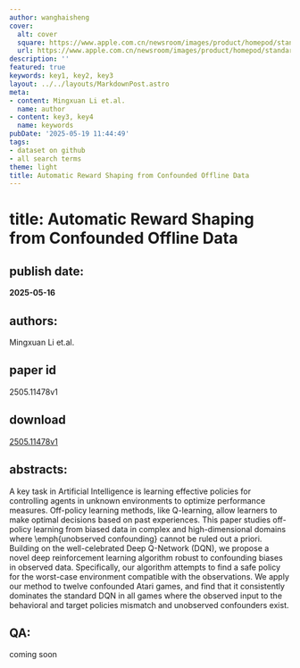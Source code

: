 ```yaml
---
author: wanghaisheng
cover:
  alt: cover
  square: https://www.apple.com.cn/newsroom/images/product/homepod/standard/Apple-HomePod-hero-230118_big.jpg.large_2x.jpg
  url: https://www.apple.com.cn/newsroom/images/product/homepod/standard/Apple-HomePod-hero-230118_big.jpg.large_2x.jpg
description: ''
featured: true
keywords: key1, key2, key3
layout: ../../layouts/MarkdownPost.astro
meta:
- content: Mingxuan Li et.al.
  name: author
- content: key3, key4
  name: keywords
pubDate: '2025-05-19 11:44:49'
tags:
- dataset on github
- all search terms
theme: light
title: Automatic Reward Shaping from Confounded Offline Data
---
```


# title: Automatic Reward Shaping from Confounded Offline Data 
## publish date: 
**2025-05-16** 
## authors: 
  Mingxuan Li et.al. 
## paper id
2505.11478v1
## download
[2505.11478v1](http://arxiv.org/abs/2505.11478v1)
## abstracts:
A key task in Artificial Intelligence is learning effective policies for controlling agents in unknown environments to optimize performance measures. Off-policy learning methods, like Q-learning, allow learners to make optimal decisions based on past experiences. This paper studies off-policy learning from biased data in complex and high-dimensional domains where \emph{unobserved confounding} cannot be ruled out a priori. Building on the well-celebrated Deep Q-Network (DQN), we propose a novel deep reinforcement learning algorithm robust to confounding biases in observed data. Specifically, our algorithm attempts to find a safe policy for the worst-case environment compatible with the observations. We apply our method to twelve confounded Atari games, and find that it consistently dominates the standard DQN in all games where the observed input to the behavioral and target policies mismatch and unobserved confounders exist.
## QA:
coming soon
